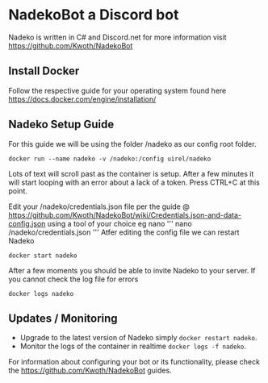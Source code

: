 # NadekoBot a Discord bot 
Nadeko is written in C# and Discord.net for more information visit https://github.com/Kwoth/NadekoBot

## Install Docker
Follow the respective guide for your operating system found here https://docs.docker.com/engine/installation/

## Nadeko Setup Guide
For this guide we will be using the folder /nadeko as our config root folder.

```
docker run --name nadeko -v /nadeko:/config uirel/nadeko
```
Lots of text will scroll past as the container is setup. After a few minutes it will start looping with an error about a lack of a token.
Press CTRL+C at this point.

Edit your /nadeko/credentials.json file per the guide @ https://github.com/Kwoth/NadekoBot/wiki/Credentials.json-and-data-config.json using a tool of your choice eg nano
'''
nano /nadeko/credentials.json
'''
Atfer editing the config file we can restart Nadeko

```
docker start nadeko
```

After a few moments you should be able to invite Nadeko to your server. If you cannot check the log file for errors 

```docker logs nadeko```



## Updates / Monitoring

* Upgrade to the latest version of Nadeko simply `docker restart nadeko`.
* Monitor the logs of the container in realtime `docker logs -f nadeko`.


For information about configuring your bot or its functionality, please check the https://github.com/Kwoth/NadekoBot guides.
